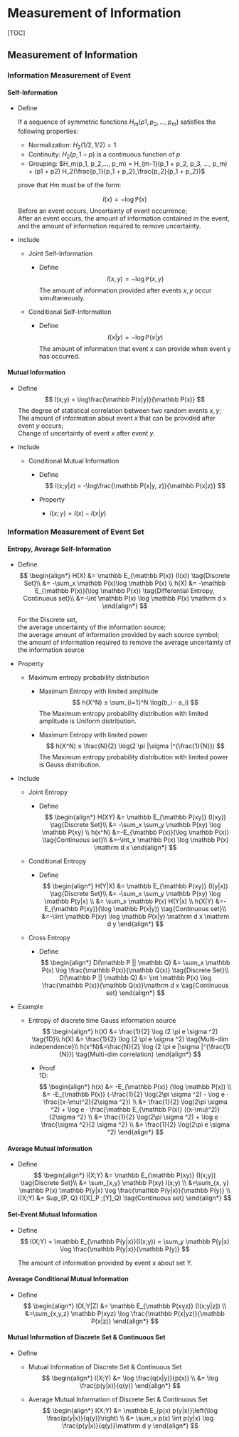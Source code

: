 # Measurement of Information

[TOC]

## Measurement of Information

### Information Measurement of Event

#### Self-Information

- Define  
  
  If a sequence of symmetric functions $H_m(p1, p_2,..., p_m)$ satisfies the following properties:
  
  - Normalization: $H_2(1/2, 1/2) = 1$
  - Continuity: $H_2(p, 1 - p)$ is a continuous function of $p$
  - Grouping: $H_m(p_1, p_2,..., p_m) = H_{m-1}(p_1 + p_2, p_3, ..., p_m) + (p1 + p2) H_2(\frac{p_1}{p_1 + p_2},\frac{p_2}{p_1 + p_2})$ 
  
  prove that Hm must be of the form:
  
  $$
  I(x) = -\log \mathbb P(x)
  $$
  Before an event occurs, Uncertainty of event occurrence;   
  After an event occurs, the amount of information contained in the event, and the amount of information required to remove uncertainty.
  
- Include

  * Joint Self-Information
    - Define  
      $$
      I(x, y) = -\log \mathbb P(x, y)
      $$
      The amount of information provided after events $x, y$ occur simultaneously.

  * Conditional Self-Information
    - Define  
      $$
      I(x|y) = -\log \mathbb P(x|y)
      $$
      The amount of information that event x can provide when event y has occurred.

#### Mutual Information

- Define  
  $$
  I(x;y) = \log\frac{\mathbb P(x|y)}{\mathbb P(x)}
  $$
  The degree of statistical correlation between two random events $x, y$;   
  The amount of information about event $x$ that can be provided after event $y$ occurs;  
  Change of uncertainty of event $x$ after event $y$.

- Include

  * Conditional Mutual Information
    - Define  
      $$
      I(x;y|z) = -\log\frac{\mathbb P(x|y, z)}{\mathbb P(x|z)}
      $$

    - Property
      - $I(x;y) = I(x) - I(x|y)$  

### Information Measurement of Event Set 

#### Entropy, Average Self-Information

- Define  
  $$
  \begin{align*}
    H(X) &= \mathbb E_{\mathbb P(x)} (I(x))  \tag{Discrete Set}\\
      &= -\sum_x \mathbb P(x)\log \mathbb P(x)  \\
    h(X) &= -\mathbb E_{\mathbb P(x)}(\log \mathbb P(x)) \tag{Differential Entropy, Continuous set}\\
      &=-\int \mathbb P(x) \log \mathbb P(x) \mathrm d x
  \end{align*}
  $$

  For the Discrete set,  
  the average uncertainty of the information source;  
  the average amount of information provided by each source symbol;  
  the amount of information required to remove the average uncertainty of the information source  

- Property
  - Maximum entropy probability distribution
    - Maximum Entropy with limited amplitude
      $$
      h(X^N) ≤ \sum_{i=1}^N \log(b_i - a_i)
      $$
      The Maximum entropy probability distribution with limited amplitude is Uniform distribution.

    - Maximum Entropy with limited power
      $$
      h(X^N) ≤ \frac{N}{2} \log(2 \pi |\sigma |^{\frac{1}{N}})
      $$
      The Maximum entropy probability distribution with limited power is Gauss distribution. 

- Include
  * Joint Entropy 
    - Define  
      $$
      \begin{align*}
        H(XY) &= \mathbb E_{\mathbb P(xy)} (I(xy))   \tag{Discrete Set}\\
          &= -\sum_x \sum_y \mathbb P(xy) \log \mathbb P(xy)  \\
        h(x^N) &=-E_{\mathbb P(x)}(\log \mathbb P(x))   \tag{Continuous set}\\
          &=-\int_x \mathbb P(x) \log \mathbb P(x) \mathrm d x
      \end{align*}
      $$

  * Conditional Entropy 
    - Define  
      $$
      \begin{align*}
        H(Y|X) &= \mathbb E_{\mathbb P(xy)} (I(y|x))   \tag{Discrete Set}\\
          &= -\sum_x \sum_y \mathbb P(xy) \log \mathbb P(y|x)  \\
          &= \sum_x \mathbb P(x) H(Y|x)  \\
        h(X|Y) &=-E_{\mathbb P(xy)}(\log \mathbb P(x|y))  \tag{Continuous set}\\
          &=-\iint \mathbb P(xy) \log \mathbb P(x|y) \mathrm d x \mathrm d y
      \end{align*}
      $$

  * Cross Entropy
    - Define  
      $$
      \begin{align*}
        D(\mathbb P || \mathbb Q) &= \sum_x \mathbb P(x) \log \frac{\mathbb P(x)}{\mathbb Q(x)}  \tag{Discrete Set}\\
        D(\mathbb P || \mathbb Q) &= \int \mathbb P(x) \log \frac{\mathbb P(x)}{\mathbb Q(x)}\mathrm d x  \tag{Continuous set}
      \end{align*}
      $$

- Example 
  - Entropy of discrete time Gauss information source
      $$
      \begin{align*}
        h(X) &= \frac{1}{2} \log (2 \pi e \sigma ^2)  \tag{1D}\\
        h(X) &= \frac{1}{2} \log (2 \pi e \sigma ^2)  \tag{Multi-dim independence}\\
        h(x^N)&=\frac{N}{2} \log (2 \pi e |\sigma |^{\frac{1}{N}})  \tag{Multi-dim correlation}
      \end{align*}
      $$
    
    - Proof  
      1D:  
      $$
      \begin{align*}
        h(x) &= -E_{\mathbb P(x)} (\log \mathbb P(x))  \\
          &= -E_{\mathbb P(x)} (-\frac{1}{2} \log(2\pi \sigma ^2) - \log e · \frac{(x-\mu)^2}{2\sigma ^2})  \\
          &= \frac{1}{2} \log(2\pi \sigma ^2) + \log e · \frac{\mathbb E_{\mathbb P(x)} ((x-\mu)^2)}{2\sigma ^2}  \\
          &= \frac{1}{2} \log(2\pi \sigma ^2) + \log e · \frac{\sigma ^2}{2 \sigma ^2}  \\
          &= \frac{1}{2} \log(2\pi e \sigma ^2)
      \end{align*}
      $$

#### Average Mutual Information

- Define  
  $$
  \begin{align*}
    I(X;Y) &= \mathbb E_{\mathbb P(xy)} (I(x;y))   \tag{Discrete Set}\\
      &= \sum_{x,y} \mathbb P(xy) I(x;y)  \\
      &=\sum_{x, y} \mathbb P(x) \mathbb P(y|x) \log \frac{\mathbb P(y|x)}{\mathbb P(y)}  \\
    I(X;Y) &= Sup_{P, Q} I([X]_P ;[Y]_Q)  \tag{Continuous set}
  \end{align*}
  $$

#### Set-Event Mutual Information

- Define  
  $$
  I(X;Y) = \mathbb E_{\mathbb P(y|x)}(I(x;y)) = \sum_y \mathbb P(y|x) \log \frac{\mathbb P(y|x)}{\mathbb P(y)}
  $$

  The amount of information provided by event x about set Y.

#### Average Conditional Mutual Information

- Define  
  $$
  \begin{align*}
    I(X;Y|Z) &= \mathbb E_{\mathbb P(xyz)} (I(x;y|z))  \\
      &=\sum_{x,y,z} \mathbb P(xyz) \log \frac{\mathbb P(x|yz)}{\mathbb P(x|z)}
  \end{align*}
  $$

#### Mutual Information of Discrete Set & Continuous Set 

- Define 
  - Mutual Information of Discrete Set & Continuous Set 
    $$
    \begin{align*}
      I(X;Y) &= \log \frac{q(x|y)}{p(x)}  \\
        &= \log \frac{p(y|x)}{q(y)}
    \end{align*}
    $$

  - Average Mutual Information of Discrete Set & Continuous Set 
    $$
    \begin{align*}
      I(X;Y) &= \mathbb E_{p(x) p(y|x)}\left(\log \frac{p(y|x)}{q(y)}\right)  \\
        &= \sum_x p(x) \int p(y|x) \log \frac{p(y|x)}{q(y)}\mathrm d y
    \end{align*}
    $$

